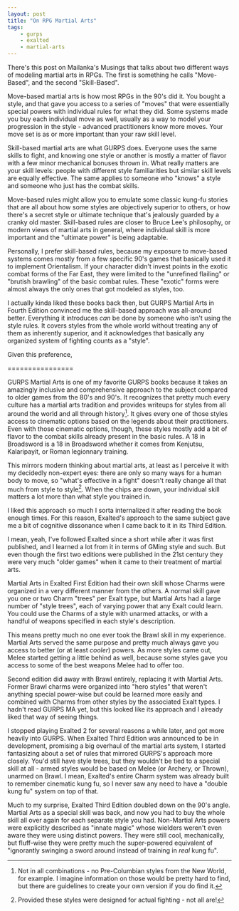 ```yaml
---
layout: post
title: "On RPG Martial Arts"
tags:
    - gurps
    - exalted
    - martial-arts
---
```


There's this post on Mailanka's Musings that talks about two different ways of
modeling martial arts in RPGs. The first is something he calls "Move-Based", and
the second "Skill-Based".

Move-based martial arts is how most RPGs in the 90's did it. You bought a style,
and that gave you access to a series of "moves" that were essentially special
powers with individual rules for what they did. Some systems made you buy each
individual move as well, usually as a way to model your progression in the
style - advanced practitioners know more moves. Your move set is as or more
important than your raw skill level.

Skill-based martial arts are what GURPS does. Everyone uses the same skills to
fight, and knowing one style or another is mostly a matter of flavor with a few
minor mechanical bonuses thrown in. What really matters are your skill levels:
people with different style familiarities but similar skill levels are equally
effective. The same applies to someone who "knows" a style and someone who just
has the combat skills.

Move-based rules might allow you to emulate some classic kung-fu stories that
are all about how some styles are objectively superior to others, or how there's
a secret style or ultimate technique that's jealously guarded by a cranky old
master. Skill-based rules are closer to Bruce Lee's philosophy, or modern views
of martial arts in general, where individual skill is more important and the
"ultimate power" is being adaptable.

Personally, I prefer skill-based rules, because my exposure to move-based
systems comes mostly from a few specific 90's games that basically used it to
implement Orientalism. If your character didn't invest points in the exotic
combat forms of the Far East, they were limited to the "unrefined flailing" or
"brutish brawling" of the basic combat rules. These "exotic" forms were almost
always the only ones that got modeled as styles, too.

I actually kinda liked these books back then, but GURPS Martial Arts in Fourth
Edition convinced me the skill-based approach was all-around better. Everything
it introduces _can_ be done by someone who isn't using the style rules. It
covers styles from the whole world without treating any of them as inherently
superior, and it acknowledges that basically any organized system of fighting
counts as a "style".

Given this preference,


================


GURPS Martial Arts is one of my favorite GURPS books because it takes an
amazingly inclusive and comprehensive approach to the subject compared to older
games from the 80's and 90's. It recognizes that pretty much every culture has a
martial arts tradition and provides writeups for styles from all around the
world and all through history[^1]. It gives every one of those styles access to
cinematic options based on the legends about their practitioners. Even with
those cinematic options, though, these styles mostly add a bit of flavor to the
combat skills already present in the basic rules. A 18 in Broadsword is a 18 in
Broadsword whether it comes from Kenjutsu, Kalaripayit, or Roman legionnary
training.

This mirrors modern thinking about martial arts, at least as I perceive it with
my decidedly non-expert eyes: there are only so many ways for a human body to
move, so "what's effective in a fight" doesn't really change all that much from
style to style[^2]. When the chips are down, your individual skill matters a lot
more than what style you trained in.

I liked this approach so much I sorta internalized it after reading the book
enough times. For this reason, Exalted's approach to the same subject gave me a
bit of cognitive dissonance when I came back to it in its Third Edition.

I mean, yeah, I've followed Exalted since a short while after it was first
published, and I learned a lot from it in terms of GMing style and such. But
even though the first two editions were published in the 21st century they were
very much "older games" when it came to their treatment of martial arts.

Martial Arts in Exalted First Edition had their own skill whose Charms were
organized in a very different manner from the others. A normal skill gave you
one or two Charm "trees" per Exalt type, but Martial Arts had a large number of
"style trees", each of varying power that any Exalt could learn. You could use
the Charms of a style with unarmed attacks, or with a handful of weapons
specified in each style's description.

This means pretty much no one ever took the Brawl skill in my
experience. Martial Arts served the same purpose and pretty much always gave you
access to better (or at least _cooler_) powers. As more styles came out, Melee
started getting a little behind as well, because some styles gave you access to
some of the best weapons Melee had to offer too.

Second edition did away with Brawl entirely, replacing it with Martial
Arts. Former Brawl charms were organized into "hero styles" that weren't
anything special power-wise but could be learned more easily and combined with
Charms from other styles by the associated Exalt types. I hadn't read GURPS MA
yet, but this looked like its approach and I already liked that way of seeing
things.

I stopped playing Exalted 2 for several reasons a while later, and got more
heavily into GURPS. When Exalted Third Edition was announced to be in
development, promising a big overhaul of the martial arts system, I started
fantasizing about a set of rules that mirrored GURPS's approach more
closely. You'd still have style trees, but they wouldn't be tied to a
special skill at all - armed styles would be based on Melee (or Archery, or
Thrown), unarmed on Brawl. I mean, Exalted's entire Charm system was already
built to remember cinematic kung fu, so I never saw any need to have a "double
kung fu" system on top of that.

Much to my surprise, Exalted Third Edition doubled down on the 90's
angle. Martial Arts as a special skill was back, and now you had to buy the
whole skill all over again for each separate style you had. Non-Martial Arts
powers were explicitly described as "innate magic" whose wielders weren't even
aware they were using distinct powers. They were still cool, mechanically, but
fluff-wise they were pretty much the super-powered equivalent of "ignorantly
swinging a sword around instead of training in _real_ kung fu".

[^1]: Not in all combinations - no Pre-Columbian styles from the New World, for
    example. I imagine information on those would be pretty hard to find, but
    there are guidelines to create your own version if you do find it.

[^2]: Provided these styles were designed for actual fighting - not all are!
